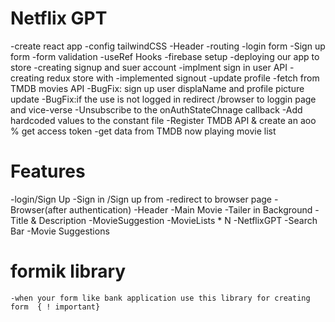 # Netflix GPT
  -create react app
  -config tailwindCSS
  -Header
  -routing
  -login form
  -Sign up form
  -form validation
  -useRef Hooks
  -firebase setup
  -deploying our app to store
  -creating signup and suer account
  -implment sign in user API
  -creating redux store with 
  -implemented signout
  -update profile
  -fetch from TMDB movies API
  -BugFix: sign up user displaName and profile picture update
  -BugFix:if the use is not logged in redirect /browser  to loggin   page and vice-verse
  -Unsubscribe to the onAuthStateChnage callback
  -Add hardcoded values to the constant file
  -Register TMDB API & create an aoo % get access token
  -get data from TMDB now playing movie list



# Features
 -login/Sign Up
   -Sign in /Sign up from
   -redirect to browser page
 -Browser(after authentication)
   -Header
   -Main Movie
     -Tailer in Background
     -Title & Description
     -MovieSuggestion
        -MovieLists * N
 -NetflixGPT
   -Search Bar
   -Movie Suggestions

   # formik library
    -when your form like bank application use this library for creating form  { ! important}